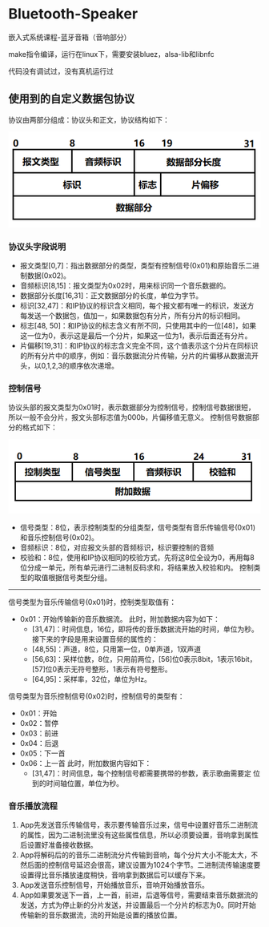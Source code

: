 # Bluetooth-Speaker
嵌入式系统课程-蓝牙音箱（音响部分）

make指令编译，运行在linux下，需要安装bluez，alsa-lib和libnfc

代码没有调试过，没有真机运行过

## 使用到的自定义数据包协议

协议由两部分组成：协议头和正文，协议结构如下：

![协议主体](./images/图片1.png)

### 协议头字段说明

- 报文类型[0,7]：指出数据部分的类型，类型有控制信号(0x01)和原始音乐二进制数据(0x02)。
- 音频标识[8,15]：报文类型为0x02时，用来标识同一个音乐数据的。
- 数据部分长度[16,31]：正文数据部分的长度，单位为字节。
- 标识[32,47]：和IP协议的标识含义相同，每个报文都有唯一的标识，发送方每发送一个数据包，值加一，如果数据包有分片，所有分片的标识相同。
- 标志[48, 50]：和IP协议的标志含义有所不同，只使用其中的一位[48]，如果这一位为0，表示这是最后一个分片，如果这一位为1，表示后面还有分片。
- 片偏移[19,31]：和IP协议的标志含义完全不同，这个值表示这个分片在同标识的所有分片中的顺序，例如：音乐数据流分片传输，分片的片偏移从数据流开头，以0,1,2,3的顺序依次递增。

### 控制信号

协议头部的报文类型为0x01时，表示数据部分为控制信号，控制信号数据很短，所以一般不会分片，报文头部标志值为000b，片偏移值无意义。
控制信号数据部分的格式如下：

![控制信号数据包](./images/图片2.png)

- 信号类型：8位，表示控制类型的分组类型，信号类型有音乐传输信号(0x01)和音乐控制信号(0x02)。
- 音频标识：8位，对应报文头部的音频标识，标识要控制的音频
- 校验和：8位，使用和IP协议相同的校验方式，先将这8位全设为0，再用每8位分成一单元，所有单元进行二进制反码求和，将结果放入校验和内。
  控制类型的取值根据信号类型分组。
  
-----
  
信号类型为音乐传输信号(0x01)时，控制类型取值有：
- 0x01：开始传输新的音乐数据流。
  此时，附加数据内容为如下：
  - [31,47]：时间信息，16位，即将传的音乐数据流开始的时间，单位为秒。
    接下来的字段是用来设置音频的属性的：
  - [48,55]：声道，8位，只用第一位，0单声道，1双声道
  - [56,63]：采样位数，8位，只用前两位，[56]位0表示8bit，1表示16bit，			[57]位0表示无符号整形，1表示有符号整形。
  - [64,95]：采样率，32位，单位为Hz。

信号类型为音乐控制信号(0x02)时，控制信号的类型有：

- 0x01：开始
- 0x02：暂停
- 0x03：前进
- 0x04：后退
- 0x05：下一首
- 0x06：上一首
  此时，附加数据内容如下：
  - [31,47]：时间信息，每个控制信号都需要携带的参数，表示歌曲需要定		位到的时间轴位置，单位为秒。
    
### 音乐播放流程

1. App先发送音乐传输信号，表示要传输音乐过来，信号中设置好音乐二进制流的属性，因为二进制流里没有这些属性信息，所以必须要设置，音响拿到属性后设置好准备接收数据。
2. App将解码后的的音乐二进制流分片传输到音响，每个分片大小不能太大，不然后面的控制信号延迟会很高，建议设置为1024个字节。二进制流传输速度要设置得比音乐播放速度稍快，音响拿到数据后可以缓存下来。
3. App发送音乐控制信号，开始播放音乐，音响开始播放音乐。
4. App如果要发送下一首，上一首，前进，后退等信号，需要结束音乐数据流的发送，方式为停止新的分片发送，并设置最后一个分片的标志为0。同时开始传输新的音乐数据流，流的开始是设置的播放位置。
